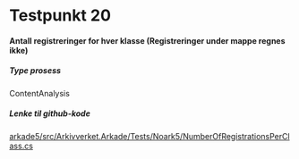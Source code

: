 # Testpunkt 20
#### Antall registreringer for hver klasse (Registreringer under mappe regnes ikke)

<Beskrivelse/>

##### Type prosess
ContentAnalysis

##### Lenke til github-kode
[arkade5/src/Arkivverket.Arkade/Tests/Noark5/NumberOfRegistrationsPerClass.cs](https://github.com/arkivverket/arkade5/blob/master/src/Arkivverket.Arkade/Tests/Noark5/NumberOfRegistrationsPerClass.cs)